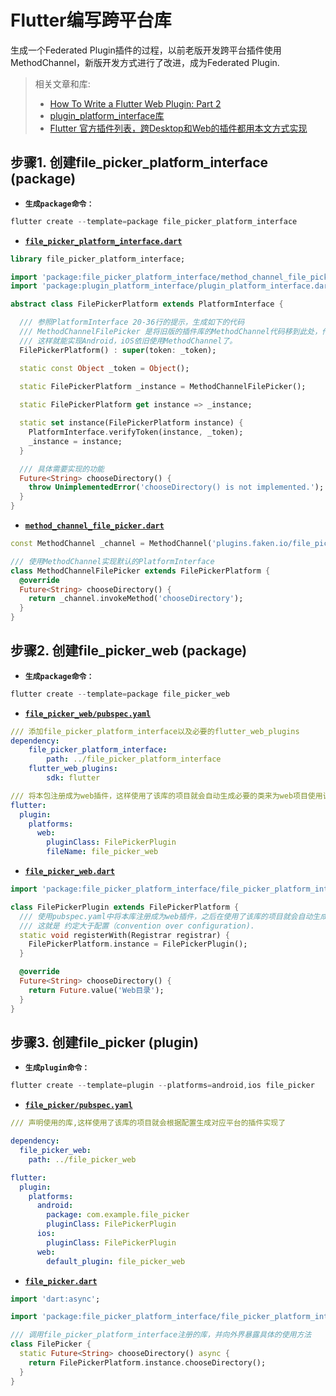 # Flutter编写跨平台库
生成一个Federated Plugin插件的过程，以前老版开发跨平台插件使用MethodChannel，新版开发方式进行了改进，成为Federated Plugin.

> 相关文章和库:
> * [How To Write a Flutter Web Plugin: Part 2](https://medium.com/flutter/how-to-write-a-flutter-web-plugin-part-2-afdddb69ece6)
> * [plugin_platform_interface库](https://pub.dev/packages/plugin_platform_interface)
> * [Flutter 官方插件列表，跨Desktop和Web的插件都用本文方式实现](https://github.com/flutter/plugins)

## 步骤1. 创建file_picker_platform_interface (package)

- **`生成package命令：`**
```s
flutter create --template=package file_picker_platform_interface
```

- [**`file_picker_platform_interface.dart`**](https://github.com/FakenMaster/plugin_test_file_picker/blob/main/file_picker_platform_interface/lib/file_picker_platform_interface.dart)
``` dart
library file_picker_platform_interface;

import 'package:file_picker_platform_interface/method_channel_file_picker.dart';
import 'package:plugin_platform_interface/plugin_platform_interface.dart';

abstract class FilePickerPlatform extends PlatformInterface {

  /// 参照PlatformInterface 20-36行的提示，生成如下的代码
  /// MethodChannelFilePicker 是将旧版的插件库的MethodChannel代码移到此处，作为默认的实现。
  /// 这样就能实现Android，iOS依旧使用MethodChannel了。
  FilePickerPlatform() : super(token: _token);

  static const Object _token = Object();
  
  static FilePickerPlatform _instance = MethodChannelFilePicker();

  static FilePickerPlatform get instance => _instance;

  static set instance(FilePickerPlatform instance) {
    PlatformInterface.verifyToken(instance, _token);
    _instance = instance;
  }

  /// 具体需要实现的功能
  Future<String> chooseDirectory() {
    throw UnimplementedError('chooseDirectory() is not implemented.');
  }
}
```

- [**`method_channel_file_picker.dart`**](https://github.com/FakenMaster/plugin_test_file_picker/blob/master/file_picker_platform_interface/lib/method_channel_file_picker.dart)
``` dart
const MethodChannel _channel = MethodChannel('plugins.faken.io/file_picker');

/// 使用MethodChannel实现默认的PlatformInterface
class MethodChannelFilePicker extends FilePickerPlatform {
  @override
  Future<String> chooseDirectory() {
    return _channel.invokeMethod('chooseDirectory');
  }
}
```

## 步骤2. 创建file_picker_web (package)
- **`生成package命令：`**
``` s
flutter create --template=package file_picker_web
```

- [**`file_picker_web/pubspec.yaml`**](https://github.com/FakenMaster/plugin_test_file_picker/blob/master/file_picker_web/pubspec.yaml)
```yaml
/// 添加file_picker_platform_interface以及必要的flutter_web_plugins
dependency:
    file_picker_platform_interface:
        path: ../file_picker_platform_interface
    flutter_web_plugins:
        sdk: flutter

/// 将本包注册成为web插件，这样使用了该库的项目就会自动生成必要的类来为web项目使用该插件
flutter:
  plugin:
    platforms:
      web:
        pluginClass: FilePickerPlugin
        fileName: file_picker_web
```

- [**`file_picker_web.dart`**](https://github.com/FakenMaster/plugin_test_file_picker/blob/master/lib/file_picker_web.dart)
```dart
import 'package:file_picker_platform_interface/file_picker_platform_interface.dart';

class FilePickerPlugin extends FilePickerPlatform {
  /// 使用pubspec.yaml中将本库注册成为web插件，之后在使用了该库的项目就会自动生成注册该web插件的类，会使用下面的方法。
  /// 这就是 约定大于配置（convention over configuration).
  static void registerWith(Registrar registrar) {
    FilePickerPlatform.instance = FilePickerPlugin();
  }

  @override
  Future<String> chooseDirectory() {
    return Future.value('Web目录');
  }
}
```

## 步骤3. 创建file_picker (plugin)
- **`生成plugin命令：`**
``` s
flutter create --template=plugin --platforms=android,ios file_picker
```

- [**`file_picker/pubspec.yaml`**](https://github.com/FakenMaster/plugin_test_file_picker/blob/master/file_picker/pubspec.yaml)
```yaml
/// 声明使用的库,这样使用了该库的项目就会根据配置生成对应平台的插件实现了

dependency:
  file_picker_web:
    path: ../file_picker_web

flutter:
  plugin:
    platforms:
      android:
        package: com.example.file_picker
        pluginClass: FilePickerPlugin
      ios:
        pluginClass: FilePickerPlugin
      web:
        default_plugin: file_picker_web
```

- [**`file_picker.dart`**](https://github.com/FakenMaster/plugin_test_file_picker/blob/master/file_picker/lib/file_picker.dart)
```dart
import 'dart:async';

import 'package:file_picker_platform_interface/file_picker_platform_interface.dart';

/// 调用file_picker_platform_interface注册的库，并向外界暴露具体的使用方法
class FilePicker {
  static Future<String> chooseDirectory() async {
    return FilePickerPlatform.instance.chooseDirectory();
  }
}
```